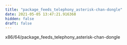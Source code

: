 ```yaml
---
title: "package_feeds_telephony_asterisk-chan-dongle"
date: 2021-05-05 13:47:21.916368
hidden: false
draft: false
---
```


x86/64/package_feeds_telephony_asterisk-chan-dongle

